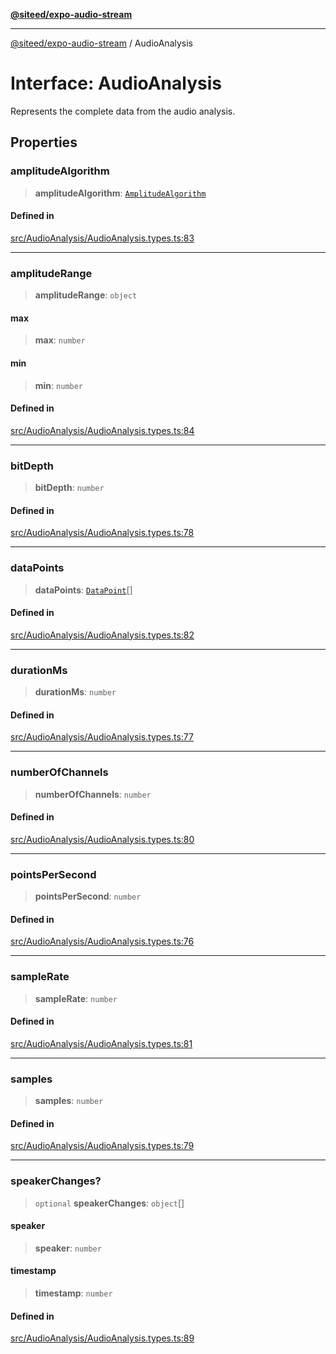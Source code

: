 [**@siteed/expo-audio-stream**](../README.md)

***

[@siteed/expo-audio-stream](../README.md) / AudioAnalysis

# Interface: AudioAnalysis

Represents the complete data from the audio analysis.

## Properties

### amplitudeAlgorithm

> **amplitudeAlgorithm**: [`AmplitudeAlgorithm`](../type-aliases/AmplitudeAlgorithm.md)

#### Defined in

[src/AudioAnalysis/AudioAnalysis.types.ts:83](https://github.com/deeeed/expo-audio-stream/blob/cbc3d10661a415811f1fe46cb3acaf63451a9df9/packages/expo-audio-stream/src/AudioAnalysis/AudioAnalysis.types.ts#L83)

***

### amplitudeRange

> **amplitudeRange**: `object`

#### max

> **max**: `number`

#### min

> **min**: `number`

#### Defined in

[src/AudioAnalysis/AudioAnalysis.types.ts:84](https://github.com/deeeed/expo-audio-stream/blob/cbc3d10661a415811f1fe46cb3acaf63451a9df9/packages/expo-audio-stream/src/AudioAnalysis/AudioAnalysis.types.ts#L84)

***

### bitDepth

> **bitDepth**: `number`

#### Defined in

[src/AudioAnalysis/AudioAnalysis.types.ts:78](https://github.com/deeeed/expo-audio-stream/blob/cbc3d10661a415811f1fe46cb3acaf63451a9df9/packages/expo-audio-stream/src/AudioAnalysis/AudioAnalysis.types.ts#L78)

***

### dataPoints

> **dataPoints**: [`DataPoint`](DataPoint.md)[]

#### Defined in

[src/AudioAnalysis/AudioAnalysis.types.ts:82](https://github.com/deeeed/expo-audio-stream/blob/cbc3d10661a415811f1fe46cb3acaf63451a9df9/packages/expo-audio-stream/src/AudioAnalysis/AudioAnalysis.types.ts#L82)

***

### durationMs

> **durationMs**: `number`

#### Defined in

[src/AudioAnalysis/AudioAnalysis.types.ts:77](https://github.com/deeeed/expo-audio-stream/blob/cbc3d10661a415811f1fe46cb3acaf63451a9df9/packages/expo-audio-stream/src/AudioAnalysis/AudioAnalysis.types.ts#L77)

***

### numberOfChannels

> **numberOfChannels**: `number`

#### Defined in

[src/AudioAnalysis/AudioAnalysis.types.ts:80](https://github.com/deeeed/expo-audio-stream/blob/cbc3d10661a415811f1fe46cb3acaf63451a9df9/packages/expo-audio-stream/src/AudioAnalysis/AudioAnalysis.types.ts#L80)

***

### pointsPerSecond

> **pointsPerSecond**: `number`

#### Defined in

[src/AudioAnalysis/AudioAnalysis.types.ts:76](https://github.com/deeeed/expo-audio-stream/blob/cbc3d10661a415811f1fe46cb3acaf63451a9df9/packages/expo-audio-stream/src/AudioAnalysis/AudioAnalysis.types.ts#L76)

***

### sampleRate

> **sampleRate**: `number`

#### Defined in

[src/AudioAnalysis/AudioAnalysis.types.ts:81](https://github.com/deeeed/expo-audio-stream/blob/cbc3d10661a415811f1fe46cb3acaf63451a9df9/packages/expo-audio-stream/src/AudioAnalysis/AudioAnalysis.types.ts#L81)

***

### samples

> **samples**: `number`

#### Defined in

[src/AudioAnalysis/AudioAnalysis.types.ts:79](https://github.com/deeeed/expo-audio-stream/blob/cbc3d10661a415811f1fe46cb3acaf63451a9df9/packages/expo-audio-stream/src/AudioAnalysis/AudioAnalysis.types.ts#L79)

***

### speakerChanges?

> `optional` **speakerChanges**: `object`[]

#### speaker

> **speaker**: `number`

#### timestamp

> **timestamp**: `number`

#### Defined in

[src/AudioAnalysis/AudioAnalysis.types.ts:89](https://github.com/deeeed/expo-audio-stream/blob/cbc3d10661a415811f1fe46cb3acaf63451a9df9/packages/expo-audio-stream/src/AudioAnalysis/AudioAnalysis.types.ts#L89)

